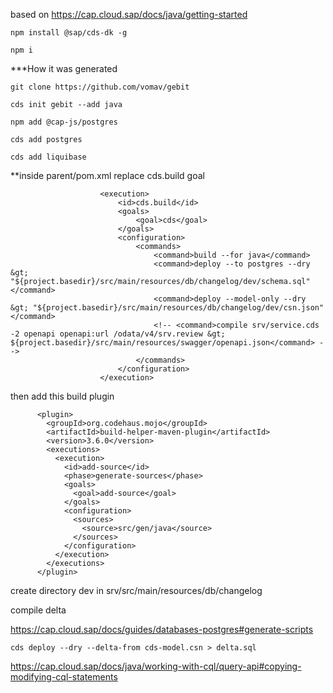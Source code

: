 based on https://cap.cloud.sap/docs/java/getting-started

```
npm install @sap/cds-dk -g
```

```
npm i
```

***How it was generated

```
git clone https://github.com/vomav/gebit
```
```
cds init gebit --add java
```
```
npm add @cap-js/postgres
```

```
cds add postgres
```

```
cds add liquibase 
```

**inside parent/pom.xml
replace cds.build goal
```
					<execution>
						<id>cds.build</id>
						<goals>
							<goal>cds</goal>
						</goals>
						<configuration>
							<commands>
								<command>build --for java</command>
								<command>deploy --to postgres --dry &gt; "${project.basedir}/src/main/resources/db/changelog/dev/schema.sql"</command>
								<command>deploy --model-only --dry &gt; "${project.basedir}/src/main/resources/db/changelog/dev/csn.json"</command>
								<!-- <command>compile srv/service.cds -2 openapi openapi:url /odata/v4/srv.review &gt; ${project.basedir}/src/main/resources/swagger/openapi.json</command> -->
							</commands>
						</configuration>
					</execution>
```

then add this build plugin
```
      <plugin>
        <groupId>org.codehaus.mojo</groupId>
        <artifactId>build-helper-maven-plugin</artifactId>
        <version>3.6.0</version>
        <executions>
          <execution>
            <id>add-source</id>
            <phase>generate-sources</phase>
            <goals>
              <goal>add-source</goal>
            </goals>
            <configuration>
              <sources>
                <source>src/gen/java</source>
              </sources>
            </configuration>
          </execution>
        </executions>
      </plugin>
```

create directory dev in srv/src/main/resources/db/changelog

compile delta

https://cap.cloud.sap/docs/guides/databases-postgres#generate-scripts
```
cds deploy --dry --delta-from cds-model.csn > delta.sql
```


https://cap.cloud.sap/docs/java/working-with-cql/query-api#copying-modifying-cql-statements